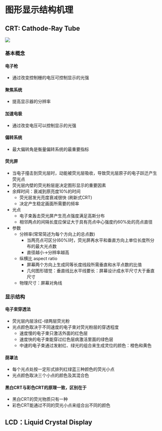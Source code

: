 # 图形显示结构机理
## CRT: Cathode-Ray Tube  
![](https://upload.wikimedia.org/wikipedia/commons/thumb/e/e2/Cathode_ray_tube_diagram-en.svg/450px-Cathode_ray_tube_diagram-en.svg.png)
### 基本概念
#### 电子枪  
+ 通过改变控制栅的电压可控制显示的光强
#### 聚焦系统  
+ 提高显示器的分辨率
#### 加速电极 
+ 通过改变电压可以控制显示的光强
#### 偏转系统  
+ 最大偏转角是衡量偏转系统的最重要指标
#### 荧光屏  
+ 当电子撞击到荧光层时，动能被荧光层吸收，导致荧光层原子的电子跃迁产生荧光点  
+ 荧光层内壁的荧光粉层是决定图形显示的重要因素  
+ 余辉时间：衰减到原亮度10%的时间
    * 荧光层发光亮度衰减很快 (刷新式CRT)
    * 决定产生稳定画面所需要的频率
+ 光点
    * 电子束轰击荧光屏产生亮点强度满足高斯分布
    * 相邻两点的间隔长度应保证大于具有亮点中心强度约60%处的亮点直径
+ 参数
    * 分辨率(常常简述为每个方向上的总点数)
        - 当两亮点可区分(60%)时，荧光屏再水平和垂直方向上单位长度所分布的最大光点数
        - 直径越小->分辨率越高
    * 纵横比 aspect ratio
        - 屏幕两个方向上生成同等长度线段所需垂直和水平点数的比值
        - 几何图形错觉：垂直线比水平线要长：屏幕设计成水平尺寸大于垂直尺寸
    * 物理尺寸：屏幕对角线

### 显示结构
#### 电子束穿透法
+ 荧光层内层涂红-绿两层荧光粉
+ 光点颜色取决于不同速度的电子束对荧光粉层的穿透程度
    * 速度慢的电子束只激活外面的红色层
    * 速度快的电子束能穿过红色层病激活里面的绿色层
    * 中速的电子束通过发射红、绿光的组合来生成灵位的颜色：橙色和黄色

#### 荫罩法  
+ 每个光点处按一定形式排列红绿蓝三种颜色的荧光小点
+ 光点颜色取决三个小点的颜色及其混合色

#### 黑白CRT与彩色CRT的原理一致，区别在于
+ 黑白CRT的荧光物质只有一种
+ 彩色CRT能通过不同的荧光小点来组合出不同的颜色  

## LCD：Liquid Crystal Display
